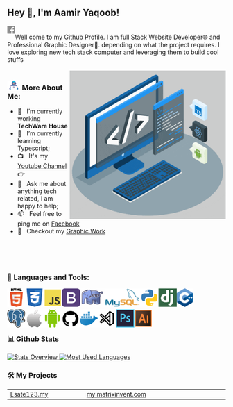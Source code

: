 ## Hey 👋, I'm Aamir Yaqoob!
<a href='https://www.facebook.com/muahammadmanamil/'><img align='left' src="https://github.com/manamil-coder/manamil-coder/blob/main/images/facebook.png" height='18px'/></a>

<br>
Well come to my Github Profile. I am full Stack Website Developer🌐 and Professional Graphic Designer🎨. depending on what the project requires. I love exploring new tech stack computer and leveraging them to build cool stuffs

<br/>
<br/>

<img align="right" alt="GIF" src="https://github.com/manamil-coder/manamil-coder/blob/main/images/techstack.gif" width="360px"/>

### <img alt="GIF" src="https://github.com/manamil-coder/manamil-coder/blob/main/images/Developer.gif" width="30px"/> More About Me:

- 🔭 &nbsp; I’m currently working **TechWare House**
- 🌱 &nbsp; I’m currently learning Typescript; 
- 📺 &nbsp; It's my [Youtube Channel](https://www.youtube.com/channel/UCJ4s7v-DB4e4RldlLDLAfMQ) 👉
- 💬 &nbsp; Ask me about anything tech related, I am happy to help;
- 📫 &nbsp; Feel free to ping me on [Facebook](https://www.facebook.com/muahammadmanamil/)
- 📝 &nbsp; Checkout my [Graphic Work](https://www.facebook.com/graphicdesigningpk)

<br/>
<br/>
<br/>


### 🔨 Languages and Tools:
<img align="left" src="https://github.com/manamil-coder/manamil-coder/blob/main/images/languages-icons/html.png" alt="html" height="42px"/>
<img align="left" src="https://github.com/manamil-coder/manamil-coder/blob/main/images/languages-icons/css.png" alt="css" height="42px"/>
<img align="left" src="https://github.com/manamil-coder/manamil-coder/blob/main/images/languages-icons/js.png" alt="javascript" height="42px"/>
<img align="left" src="https://github.com/manamil-coder/manamil-coder/blob/main/images/languages-icons/download.png" alt="bootstrap" height="42px"/>
<img align="left" src="https://github.com/manamil-coder/manamil-coder/blob/main/images/languages-icons/php-icon.png" alt="Php" height="42px"/>
<img align="left" src="https://github.com/manamil-coder/manamil-coder/blob/main/images/languages-icons/mysql.png" alt="Mysql" height="42px"/>
<img align="left" src="https://github.com/manamil-coder/manamil-coder/blob/main/images/languages-icons/phython.png" alt="Phython" height="42px"/>
<img align="left" src="https://github.com/manamil-coder/manamil-coder/blob/main/images/languages-icons/dj.png" alt="Django" height="42px"/>
<img align="left" src="https://github.com/manamil-coder/manamil-coder/blob/main/images/languages-icons/c++.svg" alt="C++" height="42px"/>

<br/><br/>

<img align="left" src="https://github.com/manamil-coder/manamil-coder/blob/main/images/languages-icons/postree.png" alt="Postree" height="42px"/>
<img align="left" src="https://github.com/manamil-coder/manamil-coder/blob/main/images/languages-icons/apple-icon.png" alt="IOS APP" height="42px"/>
<img align="left" src="https://github.com/manamil-coder/manamil-coder/blob/main/images/languages-icons/android.png" alt="Android" height="42px"/>
<img align="left" src="https://github.com/manamil-coder/manamil-coder/blob/main/images/languages-icons/github.png" alt="Github" height="42px"/>
<img align="left" src="https://github.com/manamil-coder/manamil-coder/blob/main/images/languages-icons/dock.png" alt="Dock" height="42px"/>
<img align="left" src="https://github.com/manamil-coder/manamil-coder/blob/main/images/languages-icons/vscode.png" alt="Vscode" height="42px"/>
<img align="left" src="https://github.com/manamil-coder/manamil-coder/blob/main/images/languages-icons/photoshop.png" alt="Adobe Photoshop" height="42px"/>
<img align="left" src="https://github.com/manamil-coder/manamil-coder/blob/main/images/languages-icons/illustrator.png" alt="Adobe Illustrator" height="42px"/>


<br/><br/>

### 📊 Github Stats
<a href='https://github.com/manamil-coder'>
  
![Stats Overview](https://github-readme-stats.vercel.app/api?username=aamir9484&show_icons=false)
![Most Used Languages](https://github-readme-stats.vercel.app/api/top-langs/?username=aamir9484&layout=compact)

</a>

### 🛠️ My Projects

<table width=100%>
  <tr>
     <td width="300"><a href="http://estate123.com/" target="_blank">Esate123.my</a></td>
     <td width="300"><a href="http://my.matrixinvent.com" target="_blank">my.matrixinvent.com</a></td>
     <td width="300"><a href="" target="_blank"></a></td>
  </tr>
</table>





